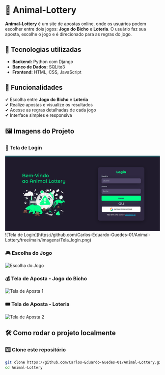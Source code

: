 # 🎰 Animal-Lottery

**Animal-Lottery** é um site de apostas online, onde os usuários podem escolher entre dois jogos: **Jogo do Bicho** e **Loteria**. O usuário faz sua aposta, escolhe o jogo e é direcionado para as regras do jogo.

## 🚀 Tecnologias utilizadas
- **Backend:** Python com Django
- **Banco de Dados:** SQLite3
- **Frontend:** HTML, CSS, JavaScript

## 📌 Funcionalidades
✔ Escolha entre **Jogo do Bicho** e **Loteria**  
✔ Realize apostas e visualize os resultados  
✔ Acesse as regras detalhadas de cada jogo  
✔ Interface simples e responsiva  

## 🖼️ Imagens do Projeto

### 🔐 Tela de Login
<img src="https://github.com/Carlos-Eduardo-Guedes-01/Animal-Lottery/blob/main/imagens/Tela_login.png?raw=true" alt="Clique aqui" width="600">
![Tela de Login](https://github.com/Carlos-Eduardo-Guedes-01/Animal-Lottery/tree/main/imagens/Tela_login.png)

### 🎮 Escolha do Jogo
![Escolha do Jogo](https://github.com/Carlos-Eduardo-Guedes-01/Animal-Lottery/tree/main/imagens/Escolha-jogo.png)

### 💰 Tela de Aposta - Jogo do Bicho
![Tela de Aposta 1](https://github.com/Carlos-Eduardo-Guedes-01/Animal-Lottery/tree/main/imagens/Tela_aposta1.png)

### 🎟️ Tela de Aposta - Loteria
![Tela de Aposta 2](https://github.com/Carlos-Eduardo-Guedes-01/Animal-Lottery/tree/main/imagens/Tela_aposta2.png)

## 🛠️ Como rodar o projeto localmente

### 1️⃣ Clone este repositório
```bash
git clone https://github.com/Carlos-Eduardo-Guedes-01/Animal-Lottery.git
cd Animal-Lottery
